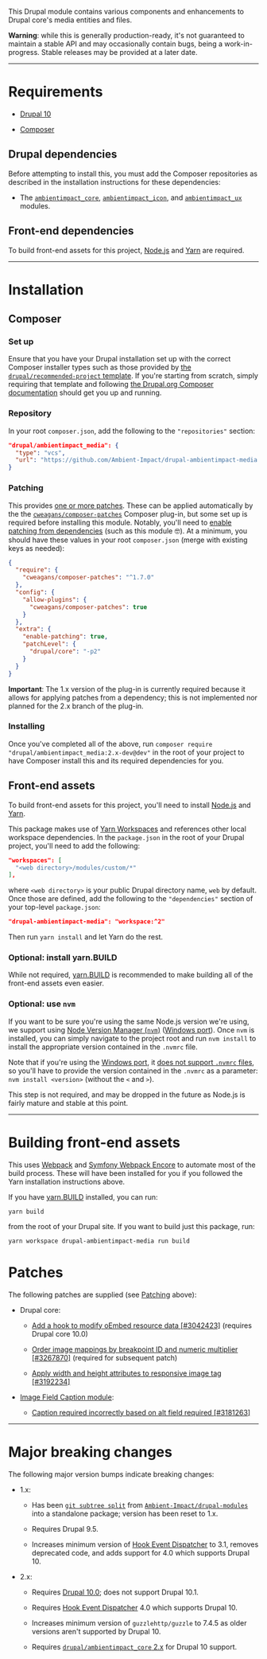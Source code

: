 This Drupal module contains various components and enhancements to Drupal core's
media entities and files.

**Warning**: while this is generally production-ready, it's not guaranteed to
maintain a stable API and may occasionally contain bugs, being a
work-in-progress. Stable releases may be provided at a later date.

----

# Requirements

* [Drupal 10](https://www.drupal.org/download)

* [Composer](https://getcomposer.org/)

## Drupal dependencies

Before attempting to install this, you must add the Composer repositories as
described in the installation instructions for these dependencies:

* The [`ambientimpact_core`](https://github.com/Ambient-Impact/drupal-ambientimpact-core), [`ambientimpact_icon`](https://github.com/Ambient-Impact/drupal-ambientimpact-icon), and [`ambientimpact_ux`](https://github.com/Ambient-Impact/drupal-ambientimpact-ux) modules.

## Front-end dependencies

To build front-end assets for this project, [Node.js](https://nodejs.org/) and
[Yarn](https://yarnpkg.com/) are required.

----

# Installation

## Composer

### Set up

Ensure that you have your Drupal installation set up with the correct Composer
installer types such as those provided by [the `drupal/recommended-project`
template](https://www.drupal.org/docs/develop/using-composer/starting-a-site-using-drupal-composer-project-templates#s-drupalrecommended-project).
If you're starting from scratch, simply requiring that template and following
[the Drupal.org Composer
documentation](https://www.drupal.org/docs/develop/using-composer/starting-a-site-using-drupal-composer-project-templates)
should get you up and running.

### Repository

In your root `composer.json`, add the following to the `"repositories"` section:

```json
"drupal/ambientimpact_media": {
  "type": "vcs",
  "url": "https://github.com/Ambient-Impact/drupal-ambientimpact-media.git"
}
```

### Patching

This provides [one or more patches](#patches). These can be applied automatically by the the
[`cweagans/composer-patches`](https://github.com/cweagans/composer-patches/tree/1.x)
Composer plug-in, but some set up is required before installing this module.
Notably, you'll need to [enable patching from
dependencies](https://github.com/cweagans/composer-patches/tree/1.x#allowing-patches-to-be-applied-from-dependencies) (such as this module 🤓). At
a minimum, you should have these values in your root `composer.json` (merge with
existing keys as needed):


```json
{
  "require": {
    "cweagans/composer-patches": "^1.7.0"
  },
  "config": {
    "allow-plugins": {
      "cweagans/composer-patches": true
    }
  },
  "extra": {
    "enable-patching": true,
    "patchLevel": {
      "drupal/core": "-p2"
    }
  }
}

```

**Important**: The 1.x version of the plug-in is currently required because it
allows for applying patches from a dependency; this is not implemented nor
planned for the 2.x branch of the plug-in.

### Installing

Once you've completed all of the above, run `composer require
"drupal/ambientimpact_media:2.x-dev@dev"` in the root of your project to have
Composer install this and its required dependencies for you.

## Front-end assets

To build front-end assets for this project, you'll need to install
[Node.js](https://nodejs.org/) and [Yarn](https://yarnpkg.com/).

This package makes use of [Yarn
Workspaces](https://yarnpkg.com/features/workspaces) and references other local
workspace dependencies. In the `package.json` in the root of your Drupal
project, you'll need to add the following:

```json
"workspaces": [
  "<web directory>/modules/custom/*"
],
```

where `<web directory>` is your public Drupal directory name, `web` by default.
Once those are defined, add the following to the `"dependencies"` section of
your top-level `package.json`:

```json
"drupal-ambientimpact-media": "workspace:^2"
```

Then run `yarn install` and let Yarn do the rest.

### Optional: install yarn.BUILD

While not required, [yarn.BUILD](https://yarn.build/) is recommended to make
building all of the front-end assets even easier.

### Optional: use `nvm`

If you want to be sure you're using the same Node.js version we're using, we
support using [Node Version Manager (`nvm`)](https://github.com/nvm-sh/nvm)
([Windows port](https://github.com/coreybutler/nvm-windows)). Once `nvm` is
installed, you can simply navigate to the project root and run `nvm install` to
install the appropriate version contained in the `.nvmrc` file.

Note that if you're using the [Windows
port](https://github.com/coreybutler/nvm-windows), it [does not support `.nvmrc`
files](https://github.com/coreybutler/nvm-windows/wiki/Common-Issues#why-isnt-nvmrc-supported-why-arent-some-nvm-for-macoslinux-features-supported),
so you'll have to provide the version contained in the `.nvmrc` as a parameter:
`nvm install <version>` (without the `<` and `>`).

This step is not required, and may be dropped in the future as Node.js is fairly
mature and stable at this point.

----

# Building front-end assets

This uses [Webpack](https://webpack.js.org/) and [Symfony Webpack
Encore](https://symfony.com/doc/current/frontend.html) to automate most of the
build process. These will have been installed for you if you followed the Yarn
installation instructions above.

If you have [yarn.BUILD](https://yarn.build/) installed, you can run:

```
yarn build
```

from the root of your Drupal site. If you want to build just this package, run:

```
yarn workspace drupal-ambientimpact-media run build
```

# Patches

The following patches are supplied (see [Patching](#patching) above):

* Drupal core:

  * [Add a hook to modify oEmbed resource data [#3042423]](https://www.drupal.org/project/drupal/issues/3042423#comment-15098326) (requires Drupal core 10.0)

  * [Order image mappings by breakpoint ID and numeric multiplier [#3267870]](https://www.drupal.org/project/drupal/issues/3267870) (required for subsequent patch)

  * [Apply width and height attributes to responsive image tag [#3192234]](https://www.drupal.org/project/drupal/issues/3192234#comment-14510278)

* [Image Field Caption module](https://www.drupal.org/project/image_field_caption):

  * [Caption required incorrectly based on alt field required [#3181263]](https://www.drupal.org/project/image_field_caption/issues/3181263#comment-13895775)

----

# Major breaking changes

The following major version bumps indicate breaking changes:

* 1.x:

  * Has been [`git subtree split`](https://shantanoo-desai.github.io/posts/technology/git_subtree/) from [`Ambient-Impact/drupal-modules`](https://github.com/Ambient-Impact/drupal-modules/tree/8.x) into a standalone package; version has been reset to 1.x.

  * Requires Drupal 9.5.

  * Increases minimum version of [Hook Event Dispatcher](https://www.drupal.org/project/hook_event_dispatcher) to 3.1, removes deprecated code, and adds support for 4.0 which supports Drupal 10.

* 2.x:

  * Requires [Drupal 10.0](https://www.drupal.org/project/drupal/releases/10.0.0); does not support Drupal 10.1.

  * Requires [Hook Event Dispatcher](https://www.drupal.org/project/hook_event_dispatcher) 4.0 which supports Drupal 10.

  * Increases minimum version of `guzzlehttp/guzzle` to 7.4.5 as older versions aren't supported by Drupal 10.

  * Requires [`drupal/ambientimpact_core` 2.x](https://github.com/Ambient-Impact/drupal-ambientimpact-core/tree/2.x) for Drupal 10 support.
